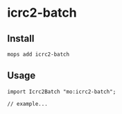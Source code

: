 # icrc2-batch

## Install
```
mops add icrc2-batch
```

## Usage
```motoko
import Icrc2Batch "mo:icrc2-batch";

// example...
```